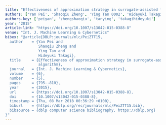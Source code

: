 ```yaml
---
title: "Effectiveness of approximation strategy in surrogate-assisted fireworks algorithm"
authors: ['Yan Pei', 'Shaoqiu Zheng', 'Ying Tan 0002', 'Hideyuki Takagi']
authors-key: ['peiyan', 'zhengshaoqiu', 'tanying', 'takagihideyuki']
year: "2015"
article-link: "https://doi.org/10.1007/s13042-015-0388-8"
venue: "Int. J. Machine Learning & Cybernetics"
bibex: "@article{DBLP:journals/mlc/PeiZTT15,
  author    = {Yan Pei and
               Shaoqiu Zheng and
               Ying Tan and
               Hideyuki Takagi},
  title     = {Effectiveness of approximation strategy in surrogate-assisted fireworks
               algorithm},
  journal   = {Int. J. Machine Learning & Cybernetics},
  volume    = {6},
  number    = {5},
  pages     = {795--810},
  year      = {2015},
  url       = {https://doi.org/10.1007/s13042-015-0388-8},
  doi       = {10.1007/s13042-015-0388-8},
  timestamp = {Thu, 08 Mar 2018 00:36:29 +0100},
  biburl    = {https://dblp.org/rec/journals/mlc/PeiZTT15.bib},
  bibsource = {dblp computer science bibliography, https://dblp.org}
}"
---
```

